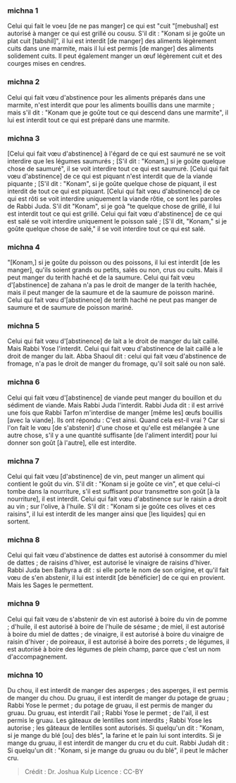 
### michna 1
Celui qui fait le voeu [de ne pas manger] ce qui est "cuit "[mebushal] est autorisé à manger ce qui est grillé ou cousu. S'il dit : "Konam si je goûte un plat cuit [tabshil]", il lui est interdit [de manger] des aliments légèrement cuits dans une marmite, mais il lui est permis [de manger] des aliments solidement cuits. Il peut également manger un œuf légèrement cuit et des courges mises en cendres.

### michna 2
Celui qui fait vœu d'abstinence pour les aliments préparés dans une marmite, n'est interdit que pour les aliments bouillis dans une marmite ; mais s'il dit : "Konam que je goûte tout ce qui descend dans une marmite", il lui est interdit tout ce qui est préparé dans une marmite.

### michna 3
[Celui qui fait vœu d'abstinence] à l'égard de ce qui est saumuré ne se voit interdire que les légumes saumurés ; [S'il dit : "Konam,] si je goûte quelque chose de saumuré", il se voit interdire tout ce qui est saumuré. [Celui qui fait vœu d'abstinence] de ce qui est piquant n'est interdit que de la viande piquante ; [S'il dit : "Konam", si je goûte quelque chose de piquant, il est interdit de tout ce qui est piquant. [Celui qui fait vœu d'abstinence] de ce qui est rôti se voit interdire uniquement la viande rôtie, ce sont les paroles de Rabbi Juda. S'il dit "Konam", si je goà "te quelque chose de grillé, il lui est interdit tout ce qui est grillé. Celui qui fait vœu d'abstinence] de ce qui est salé se voit interdire uniquement le poisson salé ; [S'il dit, "Konam," si je goûte quelque chose de salé," il se voit interdire tout ce qui est salé.

### michna 4
"[Konam,] si je goûte du poisson ou des poissons, il lui est interdit [de les manger], qu'ils soient grands ou petits, salés ou non, crus ou cuits. Mais il peut manger du terith haché et de la saumure. Celui qui fait vœu d'[abstinence] de zahana n'a pas le droit de manger de la terith hachée, mais il peut manger de la saumure et de la saumure de poisson mariné. Celui qui fait vœu d'[abstinence] de terith haché ne peut pas manger de saumure et de saumure de poisson mariné.

### michna 5
Celui qui fait vœu d'[abstinence] de lait a le droit de manger du lait caillé. Mais Rabbi Yose l'interdit. Celui qui fait vœu d'abstinence de lait caillé a le droit de manger du lait. Abba Shaoul dit : celui qui fait vœu d'abstinence de fromage, n'a pas le droit de manger du fromage, qu'il soit salé ou non salé.

### michna 6
Celui qui fait vœu d'[abstinence] de viande peut manger du bouillon et du sédiment de viande. Mais Rabbi Juda l'interdit. Rabbi Juda dit : il est arrivé une fois que Rabbi Tarfon m'interdise de manger [même les] œufs bouillis [avec la viande]. Ils ont répondu :  C'est ainsi.  Quand cela est-il vrai ? Car si l'on fait le vœu [de s'abstenir] d'une chose et qu'elle est mélangée à une autre chose, s'il y a une quantité suffisante [de l'aliment interdit] pour lui donner son goût [à l'autre], elle est interdite.

### michna 7
Celui qui fait vœu [d'abstinence] de vin, peut manger un aliment qui contient le goût du vin. S'il dit : "Konam si je goûte ce vin", et que celui-ci tombe dans la nourriture, s'il est suffisant pour transmettre son goût [à la nourriture], il est interdit. Celui qui fait vœu d'abstinence sur le raisin a droit au vin ; sur l'olive, à l'huile. S'il dit : "Konam si je goûte ces olives et ces raisins", il lui est interdit de les manger ainsi que [les liquides] qui en sortent.

### michna 8
Celui qui fait vœu d'abstinence de dattes est autorisé à consommer du miel de dattes ; de raisins d'hiver, est autorisé le vinaigre de raisins d'hiver. Rabbi Juda ben Bathyra a dit : si elle porte le nom de son origine, et qu'il fait vœu de s'en abstenir, il lui est interdit [de bénéficier] de ce qui en provient. Mais les Sages le permettent.

### michna 9
Celui qui fait vœu de s'abstenir de vin est autorisé à boire du vin de pomme ; d'huile, il est autorisé à boire de l'huile de sésame ; de miel, il est autorisé à boire du miel de dattes ; de vinaigre, il est autorisé à boire du vinaigre de raisin d'hiver ; de poireaux, il est autorisé à boire des porrets ; de légumes, il est autorisé à boire des légumes de plein champ, parce que c'est un nom d'accompagnement.

### michna 10
Du chou, il est interdit de manger des asperges ; des asperges, il est permis de manger du chou. Du gruau, il est interdit de manger du potage de gruau ; Rabbi Yose le permet ; du potage de gruau, il est permis de manger du gruau. Du gruau, est interdit l'ail ; Rabbi Yose le permet ; de l'ail, il est permis le gruau. Les gâteaux de lentilles sont interdits ; Rabbi Yose les autorise ; les gâteaux de lentilles sont autorisés. Si quelqu'un dit : "Konam, si je mange du blé [ou] des blés", la farine et le pain lui sont interdits. Si je mange du gruau, il est interdit de manger du cru et du cuit. Rabbi Judah dit : Si quelqu'un dit : "Konam, si je mange du gruau ou du blé", il peut le mâcher cru.

>Crédit : Dr. Joshua Kulp
>Licence : CC-BY
